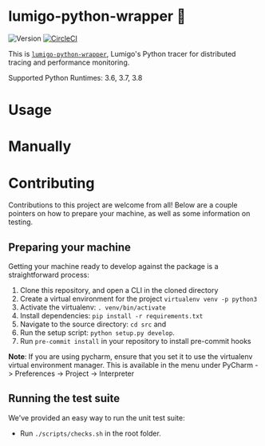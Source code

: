 # lumigo-python-wrapper :stars:
![Version](https://img.shields.io/badge/version-1.0.1012-green.svg) [![CircleCI](https://circleci.com/gh/lumigo-io/lumigo-node-wrapper/tree/master.svg?style=svg&circle-token=488f0e5cc37e20e9a85123a3afe3457a5efdcc55)](https://circleci.com/gh/lumigo-io/lumigo-node-wrapper/tree/master)

This is [`lumigo-python-wrapper`](https://), Lumigo's Python tracer for distributed tracing and performance monitoring.

Supported Python Runtimes: 3.6, 3.7, 3.8

# Usage

# Manually

# Contributing

Contributions to this project are welcome from all! Below are a couple pointers on how to prepare your machine, as well as some information on testing.

## Preparing your machine
Getting your machine ready to develop against the package is a straightforward process:

1. Clone this repository, and open a CLI in the cloned directory
1. Create a virtual environment for the project `virtualenv venv -p python3`
1. Activate the virtualenv: `. venv/bin/activate`
1. Install dependencies: `pip install -r requirements.txt`
1. Navigate to the source directory: `cd src` and 
1. Run the setup script: `python setup.py develop`.
1. Run `pre-commit install` in your repository to install pre-commit hooks

**Note**: If you are using pycharm, ensure that you set it to use the virtualenv virtual environment manager. This is available in the menu under PyCharm -> Preferences -> Project -> Interpreter


## Running the test suite
We've provided an easy way to run the unit test suite:
* Run `./scripts/checks.sh` in the root folder.
